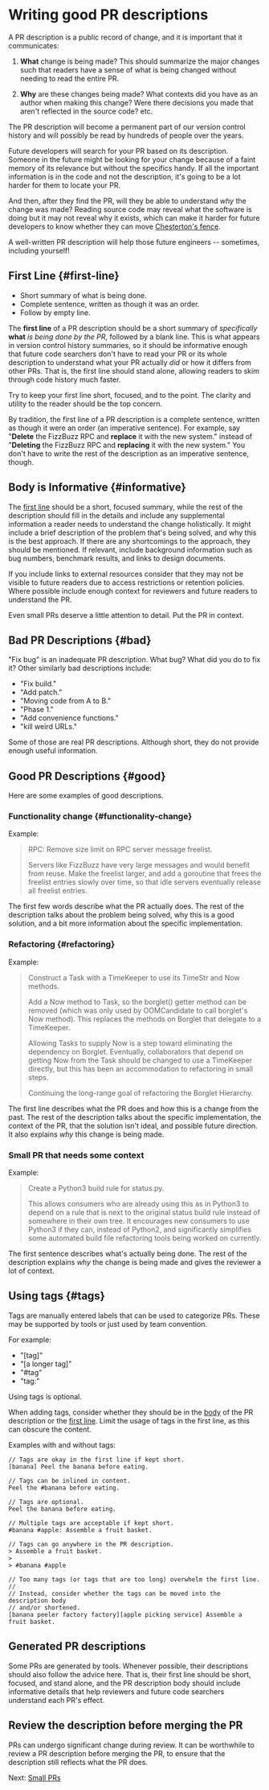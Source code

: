 # Writing good PR descriptions



A PR description is a public record of change, and it is important that it
communicates:

1.  **What** change is being made? This should summarize the major changes such
    that readers have a sense of what is being changed without needing to read
    the entire PR.

1.  **Why** are these changes being made? What contexts did you have as an
    author when making this change? Were there decisions you made that aren't
    reflected in the source code? etc.

The PR description will become a permanent part of our version control history
and will possibly be read by hundreds of people over the years.

Future developers will search for your PR based on its description. Someone in
the future might be looking for your change because of a faint memory of its
relevance but without the specifics handy. If all the important information is
in the code and not the description, it's going to be a lot harder for them to
locate your PR.

And then, after they find the PR, will they be able to understand *why* the
change was made? Reading source code may reveal what the software is doing but
it may not reveal why it exists, which can make it harder for future developers
to know whether they can move
[Chesterton's fence](https://abseil.io/resources/swe-book/html/ch03.html#understand_context).

A well-written PR description will help those future engineers -- sometimes,
including yourself!

## First Line {#first-line}

<a id="firstline"></a> <!-- Keep previous permalink to avoid breaking old links. -->

*   Short summary of what is being done.
*   Complete sentence, written as though it was an order.
*   Follow by empty line.

The **first line** of a PR description should be a short summary of
*specifically* **what** *is being done by the PR*, followed by a blank line.
This is what appears in version control history summaries, so it should be
informative enough that future code searchers don't have to read your PR or its
whole description to understand what your PR actually *did* or how it differs
from other PRs. That is, the first line should stand alone, allowing readers to
skim through code history much faster.

Try to keep your first line short, focused, and to the point. The clarity and
utility to the reader should be the top concern.

By tradition, the first line of a PR description is a complete sentence, written
as though it were an order (an imperative sentence). For example, say
\"**Delete** the FizzBuzz RPC and **replace** it with the new system." instead
of \"**Deleting** the FizzBuzz RPC and **replacing** it with the new system."
You don't have to write the rest of the description as an imperative sentence,
though.

## Body is Informative {#informative}

The [first line](#first-line) should be a short, focused summary, while the rest
of the description should fill in the details and include any supplemental
information a reader needs to understand the change holistically. It might
include a brief description of the problem that's being solved, and why this is
the best approach. If there are any shortcomings to the approach, they should be
mentioned. If relevant, include background information such as bug numbers,
benchmark results, and links to design documents.

If you include links to external resources consider that they may not be visible
to future readers due to access restrictions or retention policies. Where
possible include enough context for reviewers and future readers to understand
the PR.

Even small PRs deserve a little attention to detail. Put the PR in context.

## Bad PR Descriptions {#bad}

"Fix bug" is an inadequate PR description. What bug? What did you do to fix it?
Other similarly bad descriptions include:

-   "Fix build."
-   "Add patch."
-   "Moving code from A to B."
-   "Phase 1."
-   "Add convenience functions."
-   "kill weird URLs."

Some of those are real PR descriptions. Although short, they do not provide
enough useful information.

## Good PR Descriptions {#good}

Here are some examples of good descriptions.

### Functionality change {#functionality-change}

Example:

> RPC: Remove size limit on RPC server message freelist.
>
> Servers like FizzBuzz have very large messages and would benefit from reuse.
> Make the freelist larger, and add a goroutine that frees the freelist entries
> slowly over time, so that idle servers eventually release all freelist
> entries.

The first few words describe what the PR actually does. The rest of the
description talks about the problem being solved, why this is a good solution,
and a bit more information about the specific implementation.

### Refactoring {#refactoring}

Example:

> Construct a Task with a TimeKeeper to use its TimeStr and Now methods.
>
> Add a Now method to Task, so the borglet() getter method can be removed (which
> was only used by OOMCandidate to call borglet's Now method). This replaces the
> methods on Borglet that delegate to a TimeKeeper.
>
> Allowing Tasks to supply Now is a step toward eliminating the dependency on
> Borglet. Eventually, collaborators that depend on getting Now from the Task
> should be changed to use a TimeKeeper directly, but this has been an
> accommodation to refactoring in small steps.
>
> Continuing the long-range goal of refactoring the Borglet Hierarchy.

The first line describes what the PR does and how this is a change from the
past. The rest of the description talks about the specific implementation, the
context of the PR, that the solution isn't ideal, and possible future direction.
It also explains *why* this change is being made.

### Small PR that needs some context

Example:

> Create a Python3 build rule for status.py.
>
> This allows consumers who are already using this as in Python3 to depend on a
> rule that is next to the original status build rule instead of somewhere in
> their own tree. It encourages new consumers to use Python3 if they can,
> instead of Python2, and significantly simplifies some automated build file
> refactoring tools being worked on currently.

The first sentence describes what's actually being done. The rest of the
description explains *why* the change is being made and gives the reviewer a lot
of context.

## Using tags {#tags}

Tags are manually entered labels that can be used to categorize PRs. These may
be supported by tools or just used by team convention.

For example:

-   "[tag]"
-   "[a longer tag]"
-   "#tag"
-   "tag:"

Using tags is optional.

When adding tags, consider whether they should be in the [body](#informative) of
the PR description or the [first line](#first-line). Limit the usage of tags in
the first line, as this can obscure the content.

Examples with and without tags:

``` {.good}
// Tags are okay in the first line if kept short.
[banana] Peel the banana before eating.

// Tags can be inlined in content.
Peel the #banana before eating.

// Tags are optional.
Peel the banana before eating.

// Multiple tags are acceptable if kept short.
#banana #apple: Assemble a fruit basket.

// Tags can go anywhere in the PR description.
> Assemble a fruit basket.
>
> #banana #apple
```

``` {.bad}
// Too many tags (or tags that are too long) overwhelm the first line.
//
// Instead, consider whether the tags can be moved into the description body
// and/or shortened.
[banana peeler factory factory][apple picking service] Assemble a fruit basket.
```

## Generated PR descriptions

Some PRs are generated by tools. Whenever possible, their descriptions should
also follow the advice here. That is, their first line should be short, focused,
and stand alone, and the PR description body should include informative details
that help reviewers and future code searchers understand each PR's effect.

## Review the description before merging the PR

PRs can undergo significant change during review. It can be worthwhile to review
a PR description before merging the PR, to ensure that the description still
reflects what the PR does.

Next: [Small PRs](small-prs.md)

